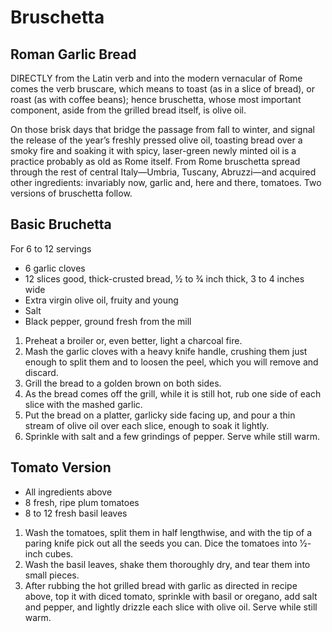 # Bruschetta
## Roman Garlic Bread
DIRECTLY from the Latin verb and into the modern vernacular of Rome comes the verb bruscare, which means to toast (as in a slice of bread), or roast (as with coffee beans); hence bruschetta, whose most important component, aside from the grilled bread itself, is olive oil.

On those brisk days that bridge the passage from fall to winter, and signal the release of the year’s freshly pressed olive oil, toasting bread over a smoky fire and soaking it with spicy, laser-green newly minted oil is a practice probably as old as Rome itself. From Rome bruschetta spread through the rest of central Italy—Umbria, Tuscany, Abruzzi—and acquired other ingredients: invariably now, garlic and, here and there, tomatoes. Two versions of bruschetta follow.

## Basic Bruchetta
 For 6 to 12 servings
 -  6 garlic cloves
 -  12 slices good, thick-crusted bread, 1⁄2 to 3⁄4 inch thick, 3 to 4 inches wide
 -  Extra virgin olive oil, fruity and young
 -  Salt
 -  Black pepper, ground fresh from the mill

1. Preheat a broiler or, even better, light a charcoal fire.
2. Mash the garlic cloves with a heavy knife handle, crushing them just enough to split them and to loosen the peel, which you will remove and discard.
3. Grill the bread to a golden brown on both sides.
4. As the bread comes off the grill, while it is still hot, rub one side of each slice with the mashed garlic.
5. Put the bread on a platter, garlicky side facing up, and pour a thin stream of olive oil over each slice, enough to soak it lightly.
6. Sprinkle with salt and a few grindings of pepper. Serve while still warm.

## Tomato Version
- All ingredients above
- 8 fresh, ripe plum tomatoes
- 8 to 12 fresh basil leaves

1. Wash the tomatoes, split them in half lengthwise, and with the tip of a paring knife pick out all the seeds you can. Dice the tomatoes into 1⁄2-inch cubes.
2. Wash the basil leaves, shake them thoroughly dry, and tear them into small pieces.
3. After rubbing the hot grilled bread with garlic as directed in recipe above, top it with diced tomato, sprinkle with basil or oregano, add salt and pepper, and lightly drizzle each slice with olive oil. Serve while still warm.